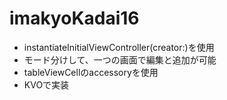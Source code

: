 # imakyoKadai16
- instantiateInitialViewController(creator:)を使用
- モード分けして、一つの画面で編集と追加が可能
- tableViewCellのaccessoryを使用
- KVOで実装
